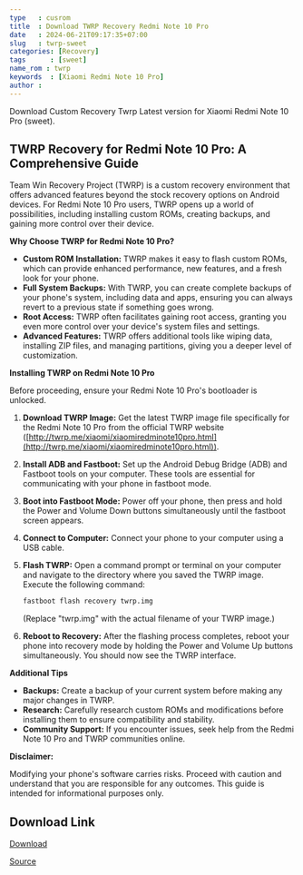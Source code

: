 ```yaml
---
type   : cusrom
title  : Download TWRP Recovery Redmi Note 10 Pro
date   : 2024-06-21T09:17:35+07:00
slug   : twrp-sweet
categories: [Recovery]
tags      : [sweet]
name_rom : twrp
keywords  : [Xiaomi Redmi Note 10 Pro]
author :
---
```


Download Custom Recovery Twrp Latest version for Xiaomi Redmi Note 10 Pro (sweet).

## TWRP Recovery for Redmi Note 10 Pro: A Comprehensive Guide

Team Win Recovery Project (TWRP) is a custom recovery environment that offers advanced features beyond the stock recovery options on Android devices. For Redmi Note 10 Pro users, TWRP opens up a world of possibilities, including installing custom ROMs, creating backups, and gaining more control over their device.

**Why Choose TWRP for Redmi Note 10 Pro?**

* **Custom ROM Installation:** TWRP makes it easy to flash custom ROMs, which can provide enhanced performance, new features, and a fresh look for your phone.
* **Full System Backups:** With TWRP, you can create complete backups of your phone's system, including data and apps, ensuring you can always revert to a previous state if something goes wrong.
* **Root Access:** TWRP often facilitates gaining root access, granting you even more control over your device's system files and settings.
* **Advanced Features:** TWRP offers additional tools like wiping data, installing ZIP files, and managing partitions, giving you a deeper level of customization.

**Installing TWRP on Redmi Note 10 Pro**

Before proceeding, ensure your Redmi Note 10 Pro's bootloader is unlocked.

1. **Download TWRP Image:** Get the latest TWRP image file specifically for the Redmi Note 10 Pro from the official TWRP website ([http://twrp.me/xiaomi/xiaomiredminote10pro.html](http://twrp.me/xiaomi/xiaomiredminote10pro.html)).

2. **Install ADB and Fastboot:** Set up the Android Debug Bridge (ADB) and Fastboot tools on your computer. These tools are essential for communicating with your phone in fastboot mode.

3. **Boot into Fastboot Mode:** Power off your phone, then press and hold the Power and Volume Down buttons simultaneously until the fastboot screen appears.

4. **Connect to Computer:** Connect your phone to your computer using a USB cable.

5. **Flash TWRP:** Open a command prompt or terminal on your computer and navigate to the directory where you saved the TWRP image. Execute the following command:

   ```bash
   fastboot flash recovery twrp.img
   ```
   (Replace "twrp.img" with the actual filename of your TWRP image.)

6. **Reboot to Recovery:** After the flashing process completes, reboot your phone into recovery mode by holding the Power and Volume Up buttons simultaneously. You should now see the TWRP interface.

**Additional Tips**

* **Backups:** Create a backup of your current system before making any major changes in TWRP.
* **Research:** Carefully research custom ROMs and modifications before installing them to ensure compatibility and stability.
* **Community Support:** If you encounter issues, seek help from the Redmi Note 10 Pro and TWRP communities online.

**Disclaimer:** 

Modifying your phone's software carries risks. Proceed with caution and understand that you are responsible for any outcomes. This guide is intended for informational purposes only.


## Download Link
[Download](https://dl.twrp.me/sweet)

[Source](https://twrp.me/xiaomi/xiaomiredminote10pro.html)
